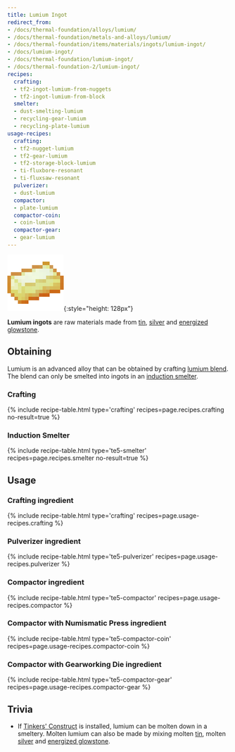 ```yaml
---
title: Lumium Ingot
redirect_from:
- /docs/thermal-foundation/alloys/lumium/
- /docs/thermal-foundation/metals-and-alloys/lumium/
- /docs/thermal-foundation/items/materials/ingots/lumium-ingot/
- /docs/lumium-ingot/
- /docs/thermal-foundation/lumium-ingot/
- /docs/thermal-foundation-2/lumium-ingot/
recipes:
  crafting:
  - tf2-ingot-lumium-from-nuggets
  - tf2-ingot-lumium-from-block
  smelter:
  - dust-smelting-lumium
  - recycling-gear-lumium
  - recycling-plate-lumium
usage-recipes:
  crafting:
  - tf2-nugget-lumium
  - tf2-gear-lumium
  - tf2-storage-block-lumium
  - ti-fluxbore-resonant
  - ti-fluxsaw-resonant
  pulverizer:
  - dust-lumium
  compactor:
  - plate-lumium
  compactor-coin:
  - coin-lumium
  compactor-gear:
  - gear-lumium
---
```


![Lumium ingot](/assets/images/thermal-foundation-2/ingot-lumium.png){:style="height: 128px"}


**Lumium ingots** are raw materials made from [tin](/docs/1.12/thermal-foundation-2/tin-ingot/),
[silver](/docs/1.12/thermal-foundation-2/silver-ingot/) and [energized
glowstone](/docs/1.12/thermal-foundation-2/energized-glowstone/).


Obtaining
---------

Lumium is an advanced alloy that can be obtained by crafting [lumium
blend](/docs/1.12/thermal-foundation-2/lumium-blend/). The
blend can only be smelted into ingots in an [induction
smelter](/docs/1.12/thermal-expansion-5/induction-smelter/).

### Crafting
{% include recipe-table.html type='crafting' recipes=page.recipes.crafting no-result=true %}

### Induction Smelter
{% include recipe-table.html type='te5-smelter' recipes=page.recipes.smelter no-result=true %}


Usage
-----

### Crafting ingredient
{% include recipe-table.html type='crafting' recipes=page.usage-recipes.crafting %}

### Pulverizer ingredient
{% include recipe-table.html type='te5-pulverizer' recipes=page.usage-recipes.pulverizer %}

### Compactor ingredient
{% include recipe-table.html type='te5-compactor' recipes=page.usage-recipes.compactor %}

### Compactor with Numismatic Press ingredient
{% include recipe-table.html type='te5-compactor-coin' recipes=page.usage-recipes.compactor-coin %}

### Compactor with Gearworking Die ingredient
{% include recipe-table.html type='te5-compactor-gear' recipes=page.usage-recipes.compactor-gear %}


Trivia
------

* If [Tinkers'
  Construct](https://minecraft.curseforge.com/projects/tinkers-construct) is
  installed, lumium can be molten down in a smeltery. Molten lumium can also be
  made by mixing molten [tin](/docs/1.12/thermal-foundation-2/tin-ingot/), molten
  [silver](/docs/1.12/thermal-foundation-2/silver-ingot/) and [energized
  glowstone](/docs/1.12/thermal-foundation-2/energized-glowstone/).
